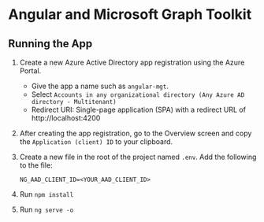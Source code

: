 # Angular and Microsoft Graph Toolkit

## Running the App

1. Create a new Azure Active Directory app registration using the Azure Portal.

    - Give the app a name such as `angular-mgt`.
    - Select `Accounts in any organizational directory (Any Azure AD directory - Multitenant)`
    - Redirect URI: Single-page application (SPA) with a redirect URL of http://localhost:4200

1. After creating the app registration, go to the Overview screen and copy the `Application (client) ID` to your clipboard.

1. Create a new file in the root of the project named `.env`. Add the following to the file:

    ```
    NG_AAD_CLIENT_ID=<YOUR_AAD_CLIENT_ID>
    ```

1. Run `npm install`

1. Run `ng serve -o`
